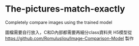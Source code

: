 # The-pictures-match-exactly
Completely compare images using the trained model

圖檔需要自行放入，C和D內部都需要再細分class資料夾
H5模型從 https://github.com/Romulusliou/Image-Comparison-Model 製作
